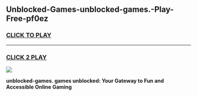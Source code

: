 
## Unblocked-Games-unblocked-games.-Play-Free-pf0ez
<h3>
<a href="https://premium76.site?title=unblocked-games.&ref=12A">CLICK TO PLAY</a></h3>
<hr>

<h3>
<a href="https://premium76.site?title=unblocked-games.&ref=12A">CLICK 2 PLAY</a>
  
</h3>

<a href="https://premium76.site?title=unblocked-games.&ref=12A"><img src="https://clearcache.store/games.png"></a>


**unblocked-games. games unblocked: Your Gateway to Fun and Accessible Online Gaming**
